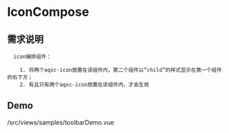 # IconCompose

## 需求说明

      icon编排组件：
      
        1. 将两个aqsc-icon放置在该组件内，第二个组件以“child”的样式显示在第一个组件的右下方；
        2. 有且只有两个aqsc-icon放置在该组件内，才会生效

## Demo

/src/views/samples/toolbarDemo.vue
